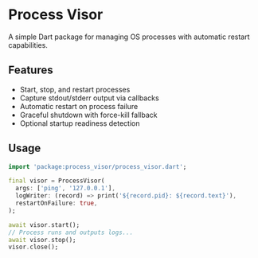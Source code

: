 # Process Visor

A simple Dart package for managing OS processes with automatic restart capabilities.

## Features

- Start, stop, and restart processes
- Capture stdout/stderr output via callbacks
- Automatic restart on process failure
- Graceful shutdown with force-kill fallback
- Optional startup readiness detection

## Usage

```dart
import 'package:process_visor/process_visor.dart';

final visor = ProcessVisor(
  args: ['ping', '127.0.0.1'],
  logWriter: (record) => print('${record.pid}: ${record.text}'),
  restartOnFailure: true,
);

await visor.start();
// Process runs and outputs logs...
await visor.stop();
visor.close();
```
